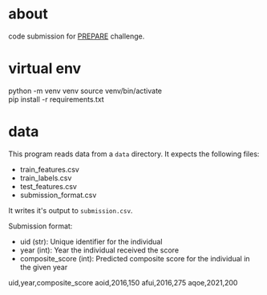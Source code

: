 # about
code submission for [PREPARE](https://www.drivendata.org/competitions/300/competition-nih-alzheimers-sdoh-2/page/928/) challenge.

# virtual env
python -m venv venv
source venv/bin/activate     
pip install -r requirements.txt

# data
This program reads data from a `data` directory. It expects the following files:
- train_features.csv
- train_labels.csv
- test_features.csv
- submission_format.csv

It writes it's output to `submission.csv`.

Submission format:
- uid (str): Unique identifier for the individual
- year (int): Year the individual received the score
- composite_score (int): Predicted composite score for the individual in the given year

uid,year,composite_score
aoid,2016,150
afui,2016,275
aqoe,2021,200